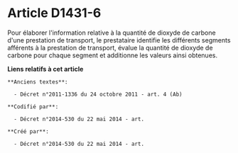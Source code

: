 # Article D1431-6

Pour élaborer l'information relative à la quantité de dioxyde de carbone d'une prestation de transport, le prestataire
identifie les différents segments afférents à la prestation de transport, évalue la quantité de dioxyde de carbone pour
chaque segment et additionne les valeurs ainsi obtenues.

**Liens relatifs à cet article**

	**Anciens textes**:

	  - Décret n°2011-1336 du 24 octobre 2011 - art. 4 (Ab)

	**Codifié par**:

	  - Décret n°2014-530 du 22 mai 2014 - art.

	**Créé par**:

	  - Décret n°2014-530 du 22 mai 2014 - art.
